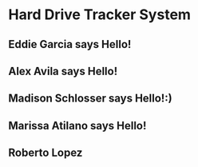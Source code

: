 # Hard Drive Tracker System

## Eddie Garcia says Hello!

## Alex Avila says Hello!

## Madison Schlosser says Hello!:)

## Marissa Atilano says Hello!

## Roberto Lopez